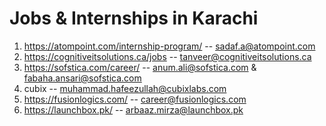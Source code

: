 # Jobs & Internships in Karachi
1) https://atompoint.com/internship-program/ -- sadaf.a@atompoint.com <br>
2) https://cognitiveitsolutions.ca/jobs  --  tanveer@cognitiveitsolutions.ca <br>
3) https://sofstica.com/career/ -- anum.ali@sofstica.com & fabaha.ansari@sofstica.com <br>
4) cubix -- muhammad.hafeezullah@cubixlabs.com <br>
5) https://fusionlogics.com/ -- career@fusionlogics.com <br>
6) https://launchbox.pk/ -- arbaaz.mirza@launchbox.pk <br>

